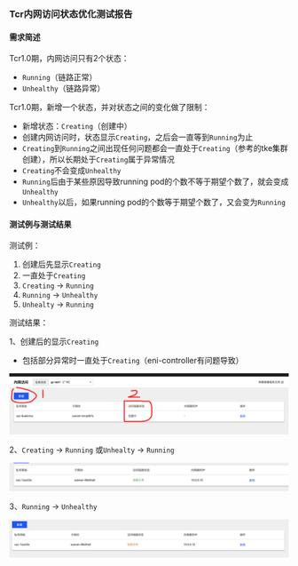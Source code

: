 ### Tcr内网访问状态优化测试报告

#### 需求简述

Tcr1.0期，内网访问只有2个状态：

- `Running`（链路正常）
- `Unhealthy`（链路异常）

Tcr1.0期，新增一个状态，并对状态之间的变化做了限制：

- 新增状态：`Creating`（创建中）
- 创建内网访问时，状态显示`Creating`，之后会一直等到`Running`为止
- `Creating`到`Running`之间出现任何问题都会一直处于`Creating`（参考的tke集群创建），所以长期处于`Creating`属于异常情况
- `Creating`不会变成`Unhealthy`
- `Running`后由于某些原因导致running pod的个数不等于期望个数了，就会变成`Unhealthy`
- `Unhealthy`以后，如果running pod的个数等于期望个数了，又会变为`Running`



#### 测试例与测试结果

测试例：

1. 创建后先显示`Creating`
2. 一直处于`Creating`
3. `Creating` -> `Running` 
4. `Running` -> `Unhealthy`
5. `Unhealty` -> `Running`



测试结果：

1、创建后的显示`Creating`

- 包括部分异常时一直处于`Creating`（eni-controller有问题导致）

![tcr-creating](.\tcr-一直处于creating.png)



2、`Creating` -> `Running` 或`Unhealty` -> `Running`

![tcr-running](.\tcr-running.png)



3、`Running` -> `Unhealthy`

![tcr-unhealty](.\tcr-unhealty.png)